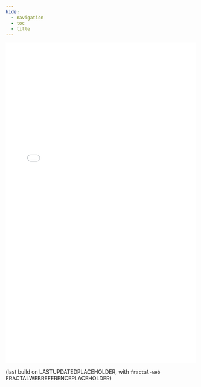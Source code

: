 ```yaml
---
hide:
  - navigation
  - toc
  - title
---
```


<style>
  .md-typeset h1,
  .md-content__button {
    display: none;
  }
</style>

<style>
.tasks-iframe{
    width: 100%;
    height: 850px;
    border: 0;
}
</style>

<iframe src="../fractal-tasks/" class="tasks-iframe">
</iframe>


(last build on LASTUPDATEDPLACEHOLDER, with `fractal-web` FRACTALWEBREFERENCEPLACEHOLDER)
